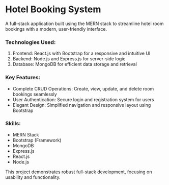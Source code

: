 # Hotel Booking System

A full-stack application built using the MERN stack to streamline hotel room bookings with a modern, user-friendly interface.

### Technologies Used:

1. Frontend: React.js with Bootstrap for a responsive and intuitive UI
2. Backend: Node.js and Express.js for server-side logic
3. Database: MongoDB for efficient data storage and retrieval

### Key Features:

- Complete CRUD Operations: Create, view, update, and delete room bookings seamlessly
- User Authentication: Secure login and registration system for users
- Elegant Design: Simplified navigation and responsive layout using Bootstrap

### Skills: 
- MERN Stack
- Bootstrap (Framework)
- MongoDB
- Express.js
- React.js
- Node.js

This project demonstrates robust full-stack development, focusing on usability and functionality.
